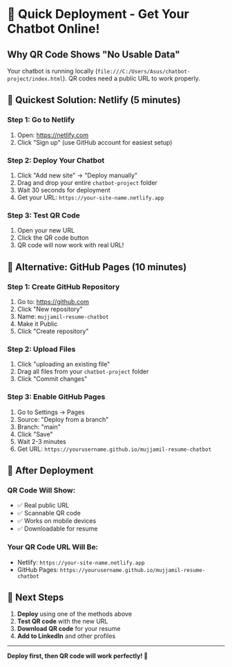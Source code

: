 # 🚀 Quick Deployment - Get Your Chatbot Online!

## Why QR Code Shows "No Usable Data"
Your chatbot is running locally (`file:///C:/Users/Asus/chatbot-project/index.html`). QR codes need a public URL to work properly.

## 🎯 Quickest Solution: Netlify (5 minutes)

### Step 1: Go to Netlify
1. Open: https://netlify.com
2. Click "Sign up" (use GitHub account for easiest setup)

### Step 2: Deploy Your Chatbot
1. Click "Add new site" → "Deploy manually"
2. Drag and drop your entire `chatbot-project` folder
3. Wait 30 seconds for deployment
4. Get your URL: `https://your-site-name.netlify.app`

### Step 3: Test QR Code
1. Open your new URL
2. Click the QR code button
3. QR code will now work with real URL!

## 🔗 Alternative: GitHub Pages (10 minutes)

### Step 1: Create GitHub Repository
1. Go to: https://github.com
2. Click "New repository"
3. Name: `mujjamil-resume-chatbot`
4. Make it Public
5. Click "Create repository"

### Step 2: Upload Files
1. Click "uploading an existing file"
2. Drag all files from your `chatbot-project` folder
3. Click "Commit changes"

### Step 3: Enable GitHub Pages
1. Go to Settings → Pages
2. Source: "Deploy from a branch"
3. Branch: "main"
4. Click "Save"
5. Wait 2-3 minutes
6. Get URL: `https://yourusername.github.io/mujjamil-resume-chatbot`

## 📱 After Deployment

### QR Code Will Show:
- ✅ Real public URL
- ✅ Scannable QR code
- ✅ Works on mobile devices
- ✅ Downloadable for resume

### Your QR Code URL Will Be:
- Netlify: `https://your-site-name.netlify.app`
- GitHub Pages: `https://yourusername.github.io/mujjamil-resume-chatbot`

## 🎯 Next Steps
1. **Deploy** using one of the methods above
2. **Test QR code** with the new URL
3. **Download QR code** for your resume
4. **Add to LinkedIn** and other profiles

---
**Deploy first, then QR code will work perfectly! 🚀**
